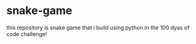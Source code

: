 # snake-game
this repository is snake game that i build using python in the 100 dyas of code challenge!
